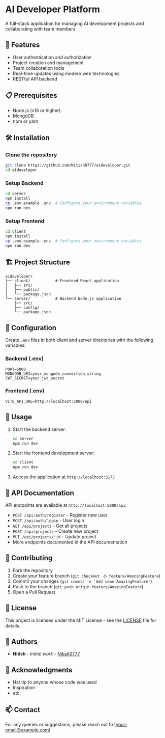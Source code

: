 # AI Developer Platform

A full-stack application for managing AI development projects and collaborating with team members.

## 🚀 Features

- User authentication and authorization
- Project creation and management
- Team collaboration tools
- Real-time updates using modern web technologies
- RESTful API backend

## 📋 Prerequisites

- Node.js (v16 or higher)
- MongoDB
- npm or yarn

## 🛠️ Installation

### Clone the repository
```bash
git clone https://github.com/Nitish0777/aideveloper.git
cd aideveloper
```

### Setup Backend
```bash
cd server
npm install
cp .env.example .env  # Configure your environment variables
npm run dev
```

### Setup Frontend
```bash
cd client
npm install
cp .env.example .env  # Configure your environment variables
npm run dev
```

## 🏗️ Project Structure

```
aideveloper/
├── client/           # Frontend React application
│   ├── src/
│   ├── public/
│   └── package.json
└── server/           # Backend Node.js application
    ├── src/
    ├── config/
    └── package.json
```

## 🔧 Configuration

Create `.env` files in both client and server directories with the following variables:

### Backend (.env)
```
PORT=5000
MONGODB_URI=your_mongodb_connection_string
JWT_SECRET=your_jwt_secret
```

### Frontend (.env)
```
VITE_API_URL=http://localhost:5000/api
```

## 🚀 Usage

1. Start the backend server:
   ```bash
   cd server
   npm run dev
   ```

2. Start the frontend development server:
   ```bash
   cd client
   npm run dev
   ```

3. Access the application at `http://localhost:5173`

## 📝 API Documentation

API endpoints are available at `http://localhost:5000/api`:

- `POST /api/auth/register` - Register new user
- `POST /api/auth/login` - User login
- `GET /api/projects` - Get all projects
- `POST /api/projects` - Create new project
- `PUT /api/projects/:id` - Update project
- More endpoints documented in the API documentation

## 🤝 Contributing

1. Fork the repository
2. Create your feature branch (`git checkout -b feature/AmazingFeature`)
3. Commit your changes (`git commit -m 'Add some AmazingFeature'`)
4. Push to the branch (`git push origin feature/AmazingFeature`)
5. Open a Pull Request

## 📜 License

This project is licensed under the MIT License - see the [LICENSE](LICENSE) file for details.

## 👥 Authors

- **Nitish** - *Initial work* - [Nitish0777](https://github.com/Nitish0777)

## 🙏 Acknowledgments

- Hat tip to anyone whose code was used
- Inspiration
- etc.

## 📫 Contact

For any queries or suggestions, please reach out to [your-email@example.com]
